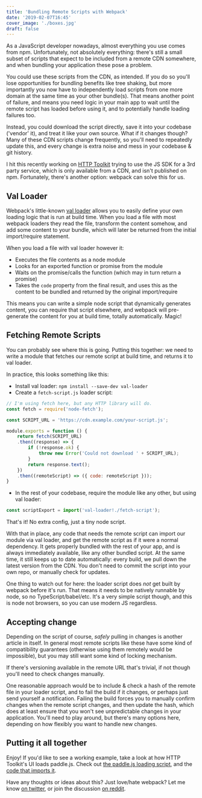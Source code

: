 ```yaml
---
title: 'Bundling Remote Scripts with Webpack'
date: '2019-02-07T16:45'
cover_image: './boxes.jpg'
draft: false
---
```


As a JavaScript developer nowadays, almost everything you use comes from npm. Unfortunately, not absolutely everything: there's still a small subset of scripts that expect to be included from a remote CDN somewhere, and when bundling your application these pose a problem.

You could use these scripts from the CDN, as intended. If you do so you'll lose opportunities for bundling benefits like tree shaking, but more importantly you now have to independently load scripts from one more domain at the same time as your other bundle(s). That means another point of failure, and means you need logic in your main app to wait until the remote script has loaded before using it, and to potentially handle loading failures too.

Instead, you could download the script directly, save it into your codebase ('vendor' it), and treat it like your own source. What if it changes though? Many of these CDN scripts change frequently, so you'll need to repeatedly update this, and every change is extra noise and mess in your codebase & git history.

I hit this recently working on [HTTP Toolkit](https://httptoolkit.com) trying to use the JS SDK for a 3rd party service, which is only available from a CDN, and isn't published on npm. Fortunately, there's another option: webpack can solve this for us.

## Val Loader

Webpack's little-known [val loader](https://github.com/webpack-contrib/val-loader) allows you to easily define your own loading logic that is run at build time. When you load a file with most webpack loaders they read the file, transform the content somehow, and add some content to your bundle, which will later be returned from the initial import/require statement.

When you load a file with val loader however it:

* Executes the file contents as a node module
* Looks for an exported function or promise from the module
* Waits on the promise/calls the function (which may in turn return a promise)
* Takes the `code` property from the final result, and uses this as the content to be bundled and returned by the original import/require

This means you can write a simple node script that dynamically generates content, you can require that script elsewhere, and webpack will pre-generate the content for you at build time, totally automatically. Magic!

## Fetching Remote Scripts

You can probably see where this is going. Putting this together: we need to write a module that fetches our remote script at build time, and returns it to val loader.

In practice, this looks something like this:

* Install val loader: `npm install --save-dev val-loader`
* Create a `fetch-script.js` loader script:

```js
// I'm using fetch here, but any HTTP library will do.
const fetch = require('node-fetch');

const SCRIPT_URL = 'https://cdn.example.com/your-script.js';

module.exports = function () {
    return fetch(SCRIPT_URL)
    .then((response) => {
        if (!response.ok) {
            throw new Error('Could not download ' + SCRIPT_URL);
        }
        return response.text();
    })
    .then((remoteScript) => ({ code: remoteScript }));
}
```
* In the rest of your codebase, require the module like any other, but using val loader:

```js
const scriptExport = import('val-loader!./fetch-script');
```

That's it! No extra config, just a tiny node script.

With that in place, any code that needs the remote script can import our module via val loader, and get the remote script as if it were a normal dependency. It gets properly bundled with the rest of your app, and is always immediately available, like any other bundled script. At the same time, it still keeps up to date automatically: every build, we pull down the latest version from the CDN. You don't need to commit the script into your own repo, or manually check for updates.

One thing to watch out for here: the loader script does _not_ get built by webpack before it's run. That means it needs to be natively runnable by node, so no TypeScript/babel/etc. It's a very simple script though, and this is node not browsers, so you can use modern JS regardless.

## Accepting change

Depending on the script of course, _safely_ pulling in changes is another article in itself. In general most remote scripts like these have some kind of compatibility guarantees (otherwise using them remotely would be impossible), but you may still want some kind of locking mechanism.

If there's versioning available in the remote URL that's trivial, if not though you'll need to check changes manually.

One reasonable approach would be to include & check a hash of the remote file in your loader script, and to fail the build if it changes, or perhaps just send yourself a notification. Failing the build forces you to manually confirm changes when the remote script changes, and then update the hash, which does at least ensure that you won't see unpredictable changes in your application. You'll need to play around, but there's many options here, depending on how flexibly you want to handle new changes.

## Putting it all together

Enjoy! If you'd like to see a working example, take a look at how HTTP Toolkit's UI loads paddle.js. Check out [the paddle.js loading script](https://github.com/httptoolkit/httptoolkit-ui/blob/1aa71b9/src/model/account/paddle.js), and the [code that imports it](https://github.com/httptoolkit/httptoolkit-ui/blob/1aa71b9/src/model/account/subscriptions.ts#L3).

Have any thoughts or ideas about this? Just love/hate webpack? Let me know [on twitter](https://twitter.com/httptoolkit), or join the discussion [on reddit](https://www.reddit.com/r/javascript/comments/ao51z2/bundling_remote_scripts_with_webpack).